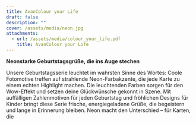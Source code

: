 ```yaml
---
title: AvanColour your Life
draft: false
description: ""
cover: /assets/media/neon.jpg
attachments:
  - url: /assets/media/colour_your_life.pdf
    title: AvanColour your Life
---
```

**Neonstarke Geburtstagsgrüße, die ins Auge stechen**

Unsere Geburtstagsserie leuchtet im wahrsten Sinne des
Wortes: Coole Fotomotive treffen auf strahlende
Neon-Farbakzente, die jede Karte zu einem echten Highlight
machen. Die leuchtenden Farben sorgen für den Wow-Effekt
und setzen deine Glückwünsche gekonnt in Szene.
Mit auffälligen Zahlenmotiven für jeden Geburtstag und
fröhlichen Designs für Kinder bringt diese Serie frische,
energiegeladene Grüße, die begeistern und lange in
Erinnerung bleiben. Neon macht den Unterschied –
für Karten, die